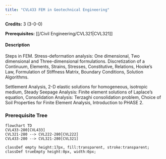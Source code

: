 ```yaml
---
title: "CVL433 FEM in Geotechnical Engineering"
---
```

**Credits:** 3 (3-0-0)

**Prerequisites:** [[/Civil Engineering/CVL321|CVL321]]

#### Description
Steps in FEM. Stress-deformation analysis: One dimensional, Two dimensional and Three-dimensional formulations. Discretization of a Continuum, Elements, Strains, Stresses, Constitutive, Relations, Hooke’s Law, Formulation of Stiffness Matrix, Boundary Conditions, Solution Algorithms.

Settlement Analysis, 2-D elastic solutions for homogeneous, isotropic medium, Steady Seepage Analysis: Finite element solutions of Laplace’s equation, Consolidation Analysis: Terzaghi consolidation problem, Choice of Soil Properties for Finite Element Analysis, Introduction to PHASE 2.

### Prerequisite Tree

```mermaid
flowchart TD
CVL433-280[CVL433]
CVL321-280 --> CVL222-280[CVL222]
CVL433-280 --> CVL321-280[CVL321]

classDef empty height:17px, fill:transparent, stroke:transparent;
classDef trueEmpty height:0px, width:0px;
```